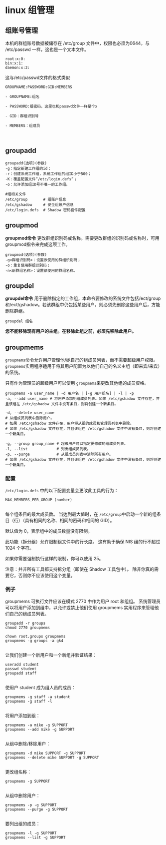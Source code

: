 # linux 组管理

## 组账号管理

本机的群组账号数据被储存在 /etc/group 文件中，权限也必须为0644，与 /etc/passwd 一样，这也是一个文本文件。

```
root:x:0:
bin:x:1:
daemon:x:2:
```

这与/etc/passwd文件的格式类似

```
GROUPNAME:PASSWORD:GID:MEMBERS 

- GROUPNAME:组名

- PASSWORD:组密码，这里也和passwd文件一样是个x

- GID：群组识别号

- MEMBERS：组成员
```

‍

## groupadd

```
groupadd(选项)(参数)
-g：指定新建工作组的id；
-r：创建系统工作组，系统工作组的组ID小于500；
-K：覆盖配置文件“/etc/login.defs”；
-o：允许添加组ID号不唯一的工作组。

#组相关文件
/etc/group       # 组账户信息
/etc/gshadow     # 安全组账户信息
/etc/login.defs  # Shadow 密码套件配置
```

## **groupmod** 

**groupmod命令** 更改群组识别码或名称。需要更改群组的识别码或名称时，可用groupmod指令来完成这项工作。

```
groupmod(选项)(参数)
-g<群组识别码>：设置欲使用的群组识别码；
-o：重复使用群组识别码；
-n<新群组名称>：设置欲使用的群组名称。
```

## **groupdel** 

**groupdel命令** 用于删除指定的工作组，本命令要修改的系统文件包括/ect/group和/ect/gshadow。若该群组中仍包括某些用户，则必须先删除这些用户后，方能删除群组。

```
groupdel 组名
```

**您不能移除现有用户的主组。在移除此组之前，必须先移除此用户。**

## groupmems

​`groupmems`​ 命令允许用户管理他/她自己的组成员列表，而不需要超级用户权限。`groupmems`​ 实用程序适用于将其用户配置为以他们自己的名义主组（即来宾/来宾）的系统。

只有作为管理员的超级用户可以使用 `groupmems`​ 来更改其他组的成员资格。

```nginx
groupmems -a user_name | -d 用户名 | [-g 用户组名] | -l | -p
-a, --add user_name # 将用户添加到组成员列表。如果 /etc/gshadow 文件存在，并且该组在 /etc/gshadow 文件中没有条目，则将创建一个新条目。

-d, --delete user_name
# 从组成员列表中删除用户。
# 如果 /etc/gshadow 文件存在，用户将从组的成员和管理员列表中删除。
# 如果 /etc/gshadow 文件存在，并且该组在 /etc/gshadow 文件中没有条目，则将创建一个新条目。

-g, --group group_name # 超级用户可以指定要修改的组成员列表。
-l, --list             # 列出组成员列表。
-p, --purge            # 从组成员列表中清除所有用户。
# 如果 /etc/gshadow 文件存在，并且该组在 /etc/gshadow 文件中没有条目，则将创建一个新条目。

```

### 配置

​`/etc/login.defs`​ 中的以下配置变量会更改此工具的行为：

```shell
MAX_MEMBERS_PER_GROUP (number)
```

<pre class="language-shell"><div data-code="MAX_MEMBERS_PER_GROUP (number)
" class="copied"></div></pre>

每个组条目的最大成员数。 当达到最大值时，在 `/etc/group`​ 中启动一个新的组条目（行）（具有相同的名称、相同的密码和相同的 GID）。

默认值为 0，表示组中的成员数量没有限制。

此功能（拆分组）允许限制组文件中的行长度。 这有助于确保 NIS 组的行不超过 1024 个字符。

如果你需要强制执行这样的限制，你可以使用 25。

注意：并非所有工具都支持拆分组（即使在 Shadow 工具包中）。 除非你真的需要它，否则你不应该使用这个变量。

### 例子

groupmems 可执行文件应该在模式 2770 中作为用户 root 和组组。 系统管理员可以将用户添加到组中，以允许或禁止他们使用 groupmems 实用程序来管理他们自己的组成员列表。

```shell
groupadd -r groups
chmod 2770 groupmems

chown root.groups groupmems
groupmems -g groups -a gk4
```

<pre class="language-shell"><div data-code="groupadd -r groups
chmod 2770 groupmems

chown root.groups groupmems
groupmems -g groups -a gk4
" class="copied"></div></pre>

让我们创建一个新用户和一个新组并验证结果：

```shell
useradd student
passwd student
groupadd staff
```

<pre class="language-shell"><div data-code="useradd student
passwd student
groupadd staff
" class="copied"></div></pre>

使用户 student 成为组人员的成员：

```shell
groupmems -g staff -a student
groupmems -g staff -l 
```

<pre class="language-shell"><div data-code="groupmems -g staff -a student
groupmems -g staff -l 
" class="copied"></div></pre>

将用户添加到组：

```shell
groupmems -a mike -g SUPPORT
groupmems --add mike -g SUPPORT 
```

<pre class="language-shell"><div data-code="groupmems -a mike -g SUPPORT
groupmems --add mike -g SUPPORT 
" class="copied"></div></pre>

从组中删除/移除用户：

```shell
groupmems -d mike SUPPORT -g SUPPORT
groupmems --delete mike SUPPORT -g SUPPORT
```

<pre class="language-shell"><div data-code="groupmems -d mike SUPPORT -g SUPPORT
groupmems --delete mike SUPPORT -g SUPPORT
" class="copied"></div></pre>

更改组名称：

```shell
groupmems -g SUPPORT
```

<pre class="language-shell"><div data-code="groupmems -g SUPPORT
" class="copied"></div></pre>

从组中删除用户：

```shell
groupmems -p -g SUPPORT
groupmems --purge -g SUPPORT
```

<pre class="language-shell"><div data-code="groupmems -p -g SUPPORT
groupmems --purge -g SUPPORT
" class="copied"></div></pre>

要列出组的成员：

```shell
groupmems -l -g SUPPORT
groupmems --list -g SUPPORT
```
